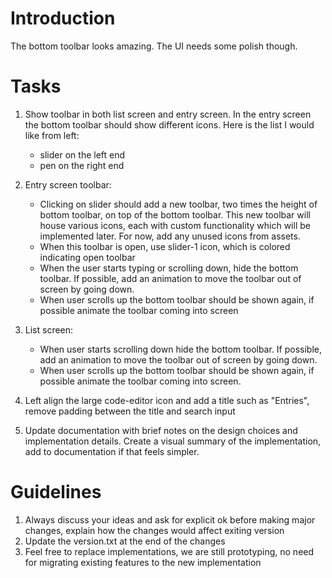 # Introduction

The bottom toolbar looks amazing. The UI needs some polish though.

# Tasks

1. Show toolbar in both list screen and entry screen. In the entry screen the bottom toolbar should show different icons. Here is the list I would like from left:
    - slider on the left end
    - pen on the right end

2. Entry screen toolbar:
    - Clicking on slider should add a new toolbar, two times the height of bottom toolbar, on top of the bottom toolbar. This new toolbar will house various icons, each with custom functionality which will be implemented later. For now, add any unused icons from assets.     
    - When this toolbar is open, use slider-1 icon, which is colored indicating open toolbar 
    - When the user starts typing or scrolling down, hide the bottom toolbar. If possible, add an animation to move the toolbar out of screen by going down.
    - When user scrolls up the bottom toolbar should be shown again, if possible animate the toolbar coming into screen

3. List screen:
    - When user starts scrolling down hide the bottom toolbar. If possible, add an animation to move the toolbar out of screen by going down.
    - When user scrolls up the bottom toolbar should be shown again, if possible animate the toolbar coming into screen.

4. Left align the large code-editor icon and add a title such as "Entries", remove padding between the title and search input

5. Update documentation with brief notes on the design choices and implementation details. Create a visual summary of the implementation, add to documentation if that feels simpler.

# Guidelines

1. Always discuss your ideas and ask for explicit ok before making major changes, explain how the changes would affect exiting version
2. Update the version.txt at the end of the changes
3. Feel free to replace implementations, we are still prototyping, no need for migrating existing features to the new implementation